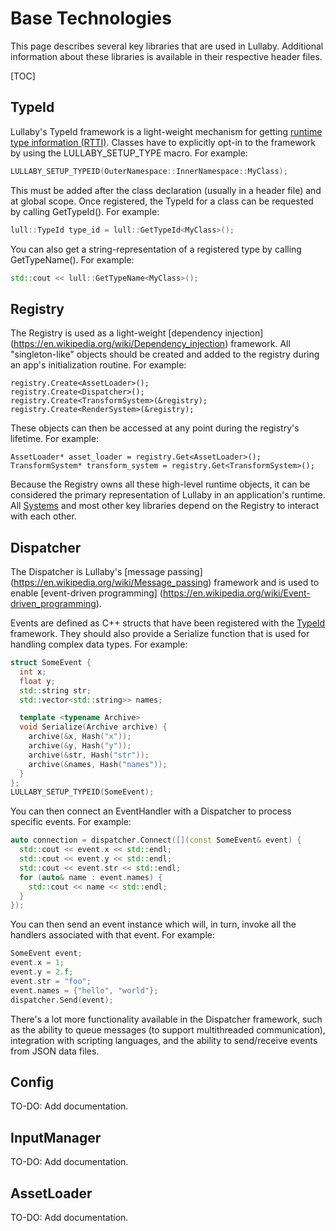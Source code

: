 # Base Technologies

This page describes several key libraries that are used in Lullaby.  Additional
information about these libraries is available in their respective header files.

[TOC]

## TypeId

Lullaby's TypeId framework is a light-weight mechanism for getting [runtime type
information (RTTI)](https://en.wikipedia.org/wiki/Run-time_type_information.md).
Classes have to explicitly opt-in to the framework by using the
LULLABY_SETUP_TYPE macro.  For example:

```c++
LULLABY_SETUP_TYPEID(OuterNamespace::InnerNamespace::MyClass);
```

This must be added after the class declaration (usually in a header file) and
at global scope.  Once registered, the TypeId for a class can be requested by
calling GetTypeId<T>().  For example:

```c++
lull::TypeId type_id = lull::GetTypeId<MyClass>();
```

You can also get a string-representation of a registered type by calling
GetTypeName<T>().  For example:

```c++
std::cout << lull::GetTypeName<MyClass>();
```

## Registry

The Registry is used as a light-weight [dependency injection]
(https://en.wikipedia.org/wiki/Dependency_injection) framework.  All
"singleton-like" objects should be created and added to the registry during an
app's initialization routine.  For example:

```
registry.Create<AssetLoader>();
registry.Create<Dispatcher>();
registry.Create<TransformSystem>(&registry);
registry.Create<RenderSystem>(&registry);
```

These objects can then be accessed at any point during the registry's lifetime.
For example:

```
AssetLoader* asset_loader = registry.Get<AssetLoader>();
TransformSystem* transform_system = registry.Get<TransformSystem>();
```

Because the Registry owns all these high-level runtime objects, it can be
considered the primary representation of Lullaby in an application's runtime.
All [Systems](ecs.md#system) and most other key libraries depend on the Registry
to interact with each other.


## Dispatcher

The Dispatcher is Lullaby's [message passing]
(https://en.wikipedia.org/wiki/Message_passing) framework and is used to enable
[event-driven programming]
(https://en.wikipedia.org/wiki/Event-driven_programming).

Events are defined as C++ structs that have been registered with the
[TypeId](#typeid) framework.  They should also provide a Serialize function that
is used for handling complex data types.  For example:

```c++
struct SomeEvent {
  int x;
  float y;
  std::string str;
  std::vector<std::string>> names;

  template <typename Archive>
  void Serialize(Archive archive) {
    archive(&x, Hash("x"));
    archive(&y, Hash("y"));
    archive(&str, Hash("str"));
    archive(&names, Hash("names"));
  }
};
LULLABY_SETUP_TYPEID(SomeEvent);
```

You can then connect an EventHandler with a Dispatcher to process specific
events. For example:

```c++
auto connection = dispatcher.Connect([](const SomeEvent& event) {
  std::cout << event.x << std::endl;
  std::cout << event.y << std::endl;
  std::cout << event.str << std::endl;
  for (auto& name : event.names) {
    std::cout << name << std::endl;
  }
});
```

You can then send an event instance which will, in turn, invoke all the handlers
associated with that event.  For example:

```c++
SomeEvent event;
event.x = 1;
event.y = 2.f;
event.str = "foo";
event.names = {"hello", "world"};
dispatcher.Send(event);
```

There's a lot more functionality available in the Dispatcher framework, such
as the ability to queue messages (to support multithreaded communication),
integration with scripting languages, and the ability to send/receive events
from JSON data files.


## Config

TO-DO: Add documentation.


## InputManager

TO-DO: Add documentation.


## AssetLoader

TO-DO: Add documentation.
